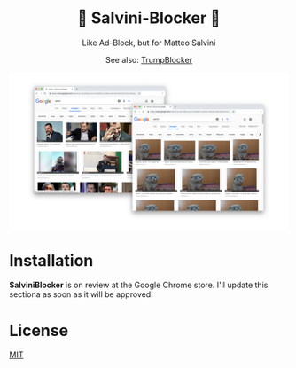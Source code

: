 <h1 align="center"> 🐷 Salvini-Blocker 🐷 </h1>
<p align="center"> Like Ad-Block, but for Matteo Salvini  </p>
<p align="center">
  See also: <a href="https://github.com/micheleriva/Trump-Blocker" target="_blank"> TrumpBlocker </a>
</p>

<img src="/docs/Salvini-Block.png" align="center" />

# Installation

**SalviniBlocker** is on review at the Google Chrome store. I'll update this sectiona as soon as it will be approved!

# License
[MIT](/LICENSE.md)

